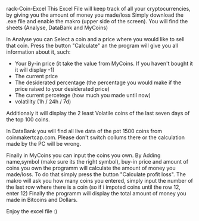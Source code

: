 rack-Coin-Excel
This Excel File will keep track of all your cryptocurrencies, by giving you the amount of money you made/loss
Simply download the .exe file and enable the makro (upper side of the screen). You will find the sheets (Analyse, DataBank and MyCoins)

In Analyse you can Select a coin and a price where you would like to sell that coin.
Press the button "Calculate" an the program will give you all information about it, such:

  - Your By-in price (it take the value from MyCoins. If you haven't bought it it will display -1)
  - The current price
  - The desiderated percentage (the percentage you would make if the price raised to your desiderated price)
  - The current percetege (how much you made until now)
  - volatility (1h / 24h / 7d)

Additionaly it will display the 2 least Volatile coins of the last seven days of the top 100 coins.


In DataBank you will find all live data of the pot 1500 coins from coinmakertcap.com. Please don't switch collums there or the calculation made by the PC will be wrong.

Finally in MyCoins you can input the coins you own.
By Adding name,symbol (make sure its the right symbol), buy-in price and amount of coins you own
the programm will calculate the amount of money you made/loss. 
To do that simply press the button "Calculate profit loss". The makro will ask you how many coins you entered, 
simply input the number of the last row where there is a coin (so if i impoted coins until the row 12, enter 12)
Finally the programm will display the total amount of money you made in Bitcoins and Dollars.

Enjoy the excel file :)
